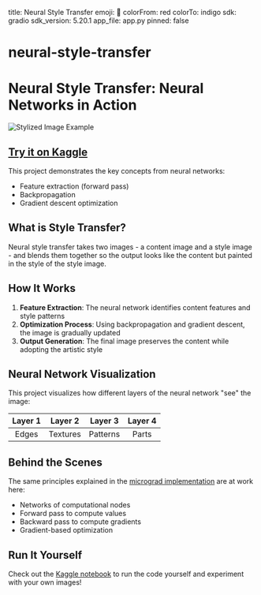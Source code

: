 title: Neural Style Transfer
emoji: 🏃
colorFrom: red
colorTo: indigo
sdk: gradio
sdk_version: 5.20.1
app_file: app.py
pinned: false

# neural-style-transfer
# Neural Style Transfer: Neural Networks in Action

![Stylized Image Example](result.jpg)

## [Try it on Kaggle](your-kaggle-notebook-link-here)

This project demonstrates the key concepts from neural networks:
- Feature extraction (forward pass)
- Backpropagation
- Gradient descent optimization

## What is Style Transfer?

Neural style transfer takes two images - a content image and a style image - and blends them together so the output looks like the content but painted in the style of the style image.

## How It Works

1. **Feature Extraction**: The neural network identifies content features and style patterns
2. **Optimization Process**: Using backpropagation and gradient descent, the image is gradually updated
3. **Output Generation**: The final image preserves the content while adopting the artistic style

## Neural Network Visualization

This project visualizes how different layers of the neural network "see" the image:

Layer 1 | Layer 2 | Layer 3 | Layer 4
:------:|:-------:|:-------:|:-------:
Edges   | Textures | Patterns | Parts

## Behind the Scenes

The same principles explained in the [micrograd implementation](https://www.youtube.com/watch/VMj-3S1tku0) are at work here:
- Networks of computational nodes
- Forward pass to compute values
- Backward pass to compute gradients
- Gradient-based optimization

## Run It Yourself

Check out the [Kaggle notebook](your-kaggle-notebook-link) to run the code yourself and experiment with your own images!
